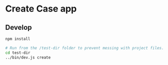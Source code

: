 # Create Case app

## Develop

```bash
npm install

# Run from the /test-dir folder to prevent messing with project files.
cd test-dir
../bin/dev.js create
```
